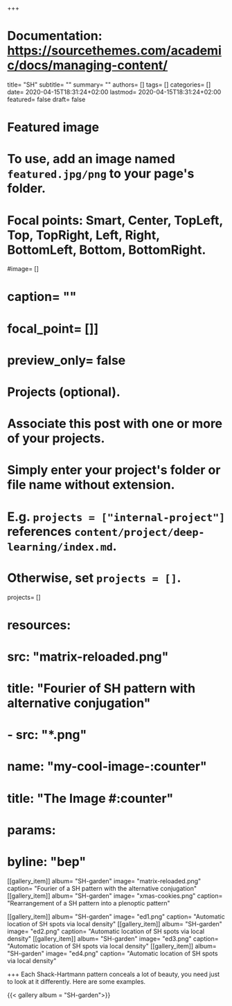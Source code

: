 +++
# Documentation: https://sourcethemes.com/academic/docs/managing-content/

title= "SH"
subtitle= ""
summary= ""
authors= []
tags= []
categories= []
date= 2020-04-15T18:31:24+02:00
lastmod= 2020-04-15T18:31:24+02:00
featured= false
draft= false

# Featured image
# To use, add an image named `featured.jpg/png` to your page's folder.
# Focal points: Smart, Center, TopLeft, Top, TopRight, Left, Right, BottomLeft, Bottom, BottomRight.
#image= []
#  caption= ""
#  focal_point= []]
#  preview_only= false

# Projects (optional).
#   Associate this post with one or more of your projects.
#   Simply enter your project's folder or file name without extension.
#   E.g. `projects = ["internal-project"]` references `content/project/deep-learning/index.md`.
#   Otherwise, set `projects = []`.
projects= []

# resources:
#   src: "matrix-reloaded.png"
#   title: "Fourier of SH pattern with alternative conjugation"
# - src: "*.png"
#   name: "my-cool-image-:counter"
#   title: "The Image #:counter"
#   params:
#     byline: "bep"

  [[gallery_item]]
    album= "SH-garden"
    image= "matrix-reloaded.png"
    caption= "Fourier of a SH pattern with the alternative conjugation"
  [[gallery_item]]
    album= "SH-garden" 
    image= "xmas-cookies.png"
    caption= "Rearrangement of a SH pattern into a plenoptic pattern"

  [[gallery_item]]
    album= "SH-garden"
    image= "ed1.png"
    caption= "Automatic location of SH spots via local density"
  [[gallery_item]]
    album= "SH-garden"
    image= "ed2.png"
    caption= "Automatic location of SH spots via local density"
  [[gallery_item]]
    album= "SH-garden"
    image= "ed3.png"
    caption= "Automatic location of SH spots via local density"
  [[gallery_item]]
    album= "SH-garden"
    image= "ed4.png"
    caption= "Automatic location of SH spots via local density"



+++
Each Shack-Hartmann pattern conceals a lot of beauty, you need just to look at it differently. Here are some examples.

{{< gallery album = "SH-garden">}}
